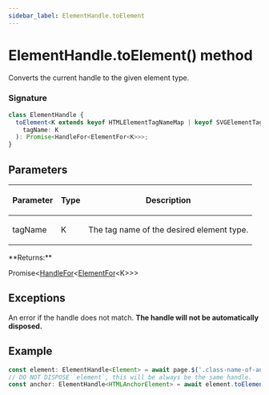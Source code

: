 ```yaml
---
sidebar_label: ElementHandle.toElement
---
```


# ElementHandle.toElement() method

Converts the current handle to the given element type.

### Signature

```typescript
class ElementHandle {
  toElement<K extends keyof HTMLElementTagNameMap | keyof SVGElementTagNameMap>(
    tagName: K
  ): Promise<HandleFor<ElementFor<K>>>;
}
```

## Parameters

<table><thead><tr><th>

Parameter

</th><th>

Type

</th><th>

Description

</th></tr></thead>
<tbody><tr><td>

tagName

</td><td>

K

</td><td>

The tag name of the desired element type.

</td></tr>
</tbody></table>
**Returns:**

Promise&lt;[HandleFor](./puppeteer.handlefor.md)&lt;[ElementFor](./puppeteer.elementfor.md)&lt;K&gt;&gt;&gt;

## Exceptions

An error if the handle does not match. **The handle will not be automatically disposed.**

## Example

```ts
const element: ElementHandle<Element> = await page.$('.class-name-of-anchor');
// DO NOT DISPOSE `element`, this will be always be the same handle.
const anchor: ElementHandle<HTMLAnchorElement> = await element.toElement('a');
```
